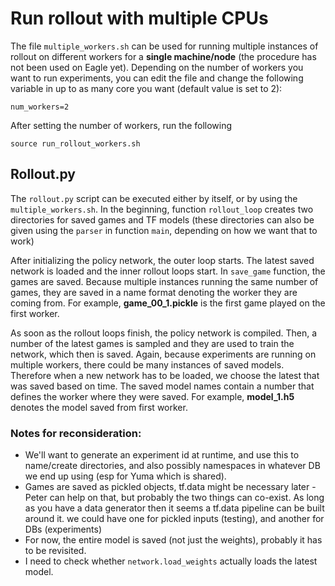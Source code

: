 # Run rollout with multiple CPUs

The file ```multiple_workers.sh``` can be used for running multiple instances of rollout on different workers for a **single machine/node** (the procedure has not been used on Eagle yet). Depending on the number of workers you want to run experiments, you can edit the file and change the following variable in up to as many core you want (default value is set to 2):
```shell
num_workers=2
```

After setting the number of workers, run the following

```
source run_rollout_workers.sh
```

## Rollout.py

The ```rollout.py``` script can be executed either by itself, or by using the ```multiple_workers.sh```. In the beginning, function ```rollout_loop``` creates two directories for saved games and TF models (these directories can also be given using the ```parser``` in function ```main```, depending on how we want that to work)

After initializing the policy network, the outer loop starts. The latest saved network is loaded and the inner rollout loops start. In ```save_game``` function, the games are saved. Because multiple instances running the same number of games, they are saved in a name format denoting the worker they are coming from. For example, **game_00_1.pickle** is the first game played on the first worker.

As soon as the rollout loops finish, the policy network is compiled. Then, a number of the latest games is sampled and they are used to train the network, which then is saved. Again, because experiments are running on multiple workers, there could be many instances of saved models. Therefore when a new network has to be loaded, we choose the latest that was saved based on time. The saved model names contain a number that defines the worker where they were saved. For example, **model_1.h5** denotes the model saved from first worker.



### Notes for reconsideration:

- We'll want to generate an experiment id at runtime, and use this to name/create directories, and also possibly namespaces in whatever DB we end up using (esp for Yuma which is shared).
- Games are saved as pickled objects, tf.data might be necessary later - Peter can help on that, but probably the two things can co-exist. As long as you have a data generator then it seems a tf.data pipeline can be built around it. we could have one for pickled inputs (testing), and another for DBs (experiments)
- For now, the entire model is saved (not just the weights), probably it has to be revisited.
- I need to check whether ```network.load_weights``` actually loads the latest model.
